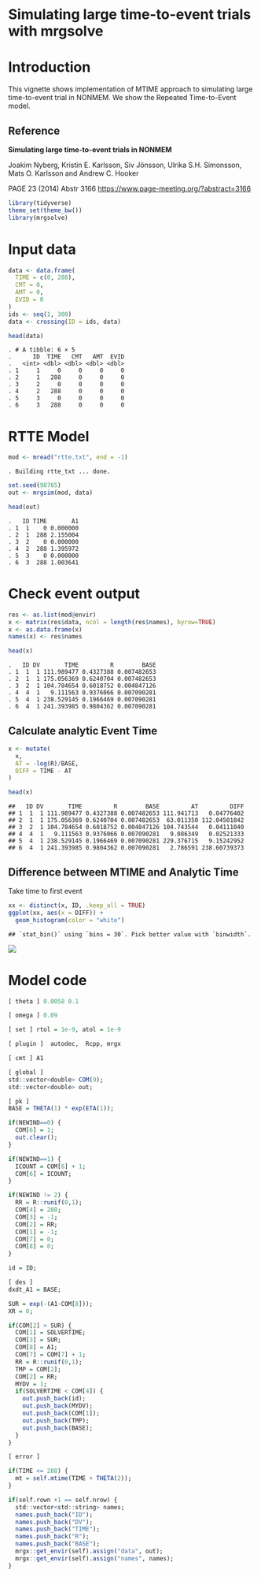Simulating large time-to-event trials with mrgsolve
================

# Introduction

This vignette shows implementation of MTIME approach to simulating large
time-to-event trial in NONMEM. We show the Repeated Time-to-Event model.

## Reference

**Simulating large time-to-event trials in NONMEM**

Joakim Nyberg, Kristin E. Karlsson, Siv Jönsson, Ulrika S.H. Simonsson,
Mats O. Karlsson and Andrew C. Hooker

PAGE 23 (2014) Abstr 3166 <https://www.page-meeting.org/?abstract=3166>

``` r
library(tidyverse)
theme_set(theme_bw())
library(mrgsolve)
```

# Input data

``` r
data <- data.frame(
  TIME = c(0, 288), 
  CMT = 0, 
  AMT = 0, 
  EVID = 0
)
ids <- seq(1, 300)
data <- crossing(ID = ids, data)

head(data)
```

    . # A tibble: 6 × 5
    .      ID  TIME   CMT   AMT  EVID
    .   <int> <dbl> <dbl> <dbl> <dbl>
    . 1     1     0     0     0     0
    . 2     1   288     0     0     0
    . 3     2     0     0     0     0
    . 4     2   288     0     0     0
    . 5     3     0     0     0     0
    . 6     3   288     0     0     0

# RTTE Model

``` r
mod <- mread("rtte.txt", end = -1)
```

    . Building rtte_txt ... done.

``` r
set.seed(98765)
out <- mrgsim(mod, data)

head(out)
```

    .   ID TIME       A1
    . 1  1    0 0.000000
    . 2  1  288 2.155004
    . 3  2    0 0.000000
    . 4  2  288 1.395972
    . 5  3    0 0.000000
    . 6  3  288 1.003641

# Check event output

``` r
res <- as.list(mod@envir)
x <- matrix(res$data, ncol = length(res$names), byrow=TRUE)
x <- as.data.frame(x)
names(x) <- res$names

head(x)
```

    .   ID DV       TIME         R        BASE
    . 1  1  1 111.989477 0.4327388 0.007482653
    . 2  1  1 175.056369 0.6240704 0.007482653
    . 3  2  1 104.784654 0.6018752 0.004847126
    . 4  4  1   9.111563 0.9376066 0.007090281
    . 5  4  1 238.529145 0.1966469 0.007090281
    . 6  4  1 241.393985 0.9804362 0.007090281

## Calculate analytic Event Time

``` r
x <- mutate(
  x, 
  AT = -log(R)/BASE, 
  DIFF = TIME - AT
)

head(x)
```

    ##   ID DV       TIME         R        BASE         AT         DIFF
    ## 1  1  1 111.989477 0.4327388 0.007482653 111.941713   0.04776402
    ## 2  1  1 175.056369 0.6240704 0.007482653  63.011350 112.04501842
    ## 3  2  1 104.784654 0.6018752 0.004847126 104.743544   0.04111040
    ## 4  4  1   9.111563 0.9376066 0.007090281   9.086349   0.02521333
    ## 5  4  1 238.529145 0.1966469 0.007090281 229.376715   9.15242952
    ## 6  4  1 241.393985 0.9804362 0.007090281   2.786591 238.60739373

## Difference between MTIME and Analytic Time

Take time to first event

``` r
xx <- distinct(x, ID, .keep_all = TRUE)
ggplot(xx, aes(x = DIFF)) + 
  geom_histogram(color = "white")
```

    ## `stat_bin()` using `bins = 30`. Pick better value with `binwidth`.

![](rtte_files/figure-gfm/unnamed-chunk-6-1.png)<!-- -->

# Model code

``` r
[ theta ] 0.0058 0.1

[ omega ] 0.09

[ set ] rtol = 1e-9, atol = 1e-9

[ plugin ]  autodec,  Rcpp, mrgx

[ cmt ] A1

[ global ] 
std::vector<double> COM(9);
std::vector<double> out;

[ pk ] 
BASE = THETA(1) * exp(ETA(1));

if(NEWIND==0) {
  COM[6] = 1;
  out.clear();
}

if(NEWIND==1) {
  ICOUNT = COM[6] + 1;
  COM[6] = ICOUNT;
}

if(NEWIND != 2) {
  RR = R::runif(0,1);
  COM[4] = 288; 
  COM[3] = -1; 
  COM[2] = RR; 
  COM[1] = -1;
  COM[7] = 0; 
  COM[8] = 0;
}

id = ID;

[ des ] 
dxdt_A1 = BASE;

SUR = exp(-(A1-COM[8]));
XR = 0;

if(COM[2] > SUR) {
  COM[1] = SOLVERTIME;
  COM[3] = SUR; 
  COM[8] = A1;
  COM[7] = COM[7] + 1;
  RR = R::runif(0,1);
  TMP = COM[2];
  COM[2] = RR;
  MYDV = 1;
  if(SOLVERTIME < COM[4]) {
    out.push_back(id); 
    out.push_back(MYDV); 
    out.push_back(COM[1]);
    out.push_back(TMP);
    out.push_back(BASE);
  }
}

[ error ] 

if(TIME <= 288) {
  mt = self.mtime(TIME + THETA(2));
}

if(self.rown +1 == self.nrow) {
  std::vector<std::string> names; 
  names.push_back("ID");
  names.push_back("DV"); 
  names.push_back("TIME"); 
  names.push_back("R"); 
  names.push_back("BASE");
  mrgx::get_envir(self).assign("data", out);
  mrgx::get_envir(self).assign("names", names);
}
```

